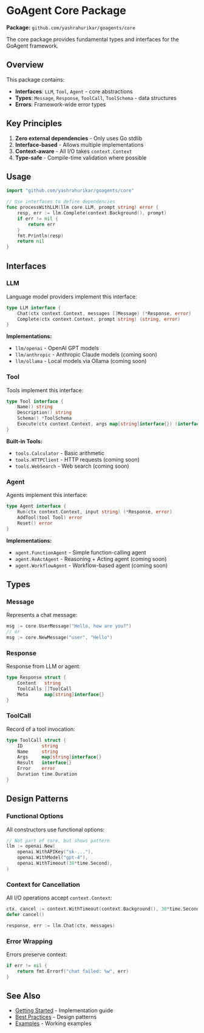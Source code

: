 # GoAgent Core Package

**Package:** `github.com/yashrahurikar/goagents/core`

The core package provides fundamental types and interfaces for the GoAgent framework.

## Overview

This package contains:

- **Interfaces**: `LLM`, `Tool`, `Agent` - core abstractions
- **Types**: `Message`, `Response`, `ToolCall`, `ToolSchema` - data structures
- **Errors**: Framework-wide error types

## Key Principles

1. **Zero external dependencies** - Only uses Go stdlib
2. **Interface-based** - Allows multiple implementations
3. **Context-aware** - All I/O takes `context.Context`
4. **Type-safe** - Compile-time validation where possible

## Usage

```go
import "github.com/yashrahurikar/goagents/core"

// Use interfaces to define dependencies
func processWithLLM(llm core.LLM, prompt string) error {
    resp, err := llm.Complete(context.Background(), prompt)
    if err != nil {
        return err
    }
    fmt.Println(resp)
    return nil
}
```

## Interfaces

### LLM

Language model providers implement this interface:

```go
type LLM interface {
    Chat(ctx context.Context, messages []Message) (*Response, error)
    Complete(ctx context.Context, prompt string) (string, error)
}
```

**Implementations:**
- `llm/openai` - OpenAI GPT models
- `llm/anthropic` - Anthropic Claude models (coming soon)
- `llm/ollama` - Local models via Ollama (coming soon)

### Tool

Tools implement this interface:

```go
type Tool interface {
    Name() string
    Description() string
    Schema() *ToolSchema
    Execute(ctx context.Context, args map[string]interface{}) (interface{}, error)
}
```

**Built-in Tools:**
- `tools.Calculator` - Basic arithmetic
- `tools.HTTPClient` - HTTP requests (coming soon)
- `tools.WebSearch` - Web search (coming soon)

### Agent

Agents implement this interface:

```go
type Agent interface {
    Run(ctx context.Context, input string) (*Response, error)
    AddTool(tool Tool) error
    Reset() error
}
```

**Implementations:**
- `agent.FunctionAgent` - Simple function-calling agent
- `agent.ReActAgent` - Reasoning + Acting agent (coming soon)
- `agent.WorkflowAgent` - Workflow-based agent (coming soon)

## Types

### Message

Represents a chat message:

```go
msg := core.UserMessage("Hello, how are you?")
// or
msg := core.NewMessage("user", "Hello")
```

### Response

Response from LLM or agent:

```go
type Response struct {
    Content   string
    ToolCalls []ToolCall
    Meta      map[string]interface{}
}
```

### ToolCall

Record of a tool invocation:

```go
type ToolCall struct {
    ID       string
    Name     string
    Args     map[string]interface{}
    Result   interface{}
    Error    error
    Duration time.Duration
}
```

## Design Patterns

### Functional Options

All constructors use functional options:

```go
// Not part of core, but shows pattern
llm := openai.New(
    openai.WithAPIKey("sk-..."),
    openai.WithModel("gpt-4"),
    openai.WithTimeout(30*time.Second),
)
```

### Context for Cancellation

All I/O operations accept `context.Context`:

```go
ctx, cancel := context.WithTimeout(context.Background(), 30*time.Second)
defer cancel()

response, err := llm.Chat(ctx, messages)
```

### Error Wrapping

Errors preserve context:

```go
if err != nil {
    return fmt.Errorf("chat failed: %w", err)
}
```

## See Also

- [Getting Started](../GETTING_STARTED.md) - Implementation guide
- [Best Practices](../BEST_PRACTICES.md) - Design patterns
- [Examples](../examples/) - Working examples
